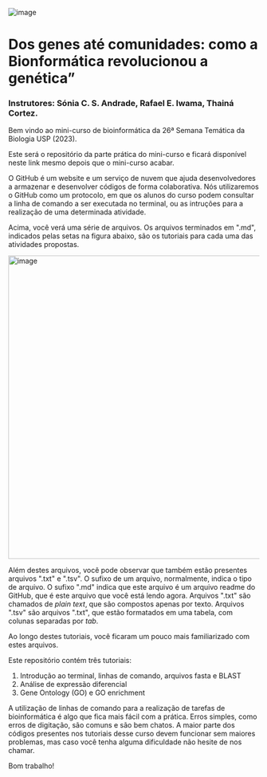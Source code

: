 


![image](https://github.com/rafaeliwama/STB_bioinformatics/assets/46658489/14a34fba-f30b-403f-88ce-1a27e773148f)



# Dos genes até comunidades: como a Bionformática revolucionou a genética”

### Instrutores: Sónia C. S. Andrade, Rafael E. Iwama, Thainá Cortez.


Bem vindo ao mini-curso de bioinformática da 26ª Semana Temática da Biologia USP (2023).

Este será o repositório da parte prática do mini-curso e ficará disponível neste link mesmo depois que o mini-curso acabar.

O GitHub é um website e um serviço de nuvem que ajuda desenvolvedores a armazenar e desenvolver códigos de forma colaborativa. Nós utilizaremos o GitHub como um protocolo, em que os alunos do curso podem consultar a linha de comando a ser executada no terminal, ou as intruções para a realização de uma determinada atividade.


Acima, você verá uma série de arquivos. Os arquivos terminados em ".md", indicados pelas setas na figura abaixo, são os tutoriais para cada uma das atividades propostas.


<img width="609" alt="image" src="https://github.com/rafaeliwama/STB_bioinformatics/assets/46658489/c10e15b1-c515-4d78-8b8a-1c44d2af4c56">


Além destes arquivos, você pode observar que também estão presentes arquivos ".txt" e ".tsv". O sufixo de um arquivo, normalmente, indica o tipo de arquivo. O sufixo ".md" indica que este arquivo é um arquivo readme do GitHub, que é este arquivo que você está lendo agora. Arquivos ".txt" são chamados de *plain text*, que são compostos apenas por texto. Arquivos ".tsv" são arquivos ".txt", que estão formatados em uma tabela, com colunas separadas por *tab*.

Ao longo destes tutoriais, você ficaram um pouco mais familiarizado com estes arquivos.

Este repositório contém três tutoriais:

1. Introdução ao terminal, linhas de comando, arquivos fasta e BLAST
2. Análise de expressão diferencial
3. Gene Ontology (GO) e GO enrichment


A utilização de linhas de comando para a realização de tarefas de bioinformática é algo que fica mais fácil com a prática. Erros simples, como erros de digitação, são comuns e são bem chatos. A maior parte dos códigos presentes nos tutoriais desse curso devem funcionar sem maiores problemas, mas caso você tenha alguma dificuldade não hesite de nos chamar.


Bom trabalho!

